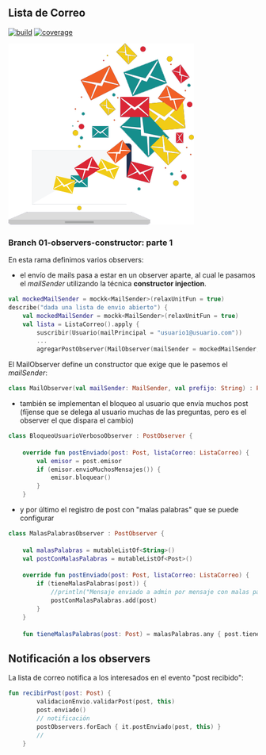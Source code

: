 
## Lista de Correo

[![build](https://github.com/uqbar-project/eg-lista-correo-kotlin/actions/workflows/build.yml/badge.svg?branch=01-observers-constructor)](https://github.com/uqbar-project/eg-lista-correo-kotlin/actions/workflows/build.yml) [![coverage](https://codecov.io/gh/uqbar-project/eg-lista-correo-kotlin/branch/01-observers-constructor/graph/badge.svg)](https://codecov.io/gh/uqbar-project/eg-lista-correo-kotlin/branch/01-observers-constructor/graph/badge.svg) 

![image](./images/mailingList.png)

### Branch 01-observers-constructor: parte 1

En esta rama definimos varios observers:

- el envío de mails pasa a estar en un observer aparte, al cual le pasamos el _mailSender_ utilizando la técnica **constructor injection**.

```kt
val mockedMailSender = mockk<MailSender>(relaxUnitFun = true)
describe("dada una lista de envio abierto") {
    val mockedMailSender = mockk<MailSender>(relaxUnitFun = true)
    val lista = ListaCorreo().apply {
        suscribir(Usuario(mailPrincipal = "usuario1@usuario.com"))
        ...
        agregarPostObserver(MailObserver(mailSender = mockedMailSender, prefijo = "algo2"))
```

El MailObserver define un constructor que exige que le pasemos el _mailSender_:

```kt
class MailObserver(val mailSender: MailSender, val prefijo: String) : PostObserver {
```

- también se implementan el bloqueo al usuario que envía muchos post (fíjense que se delega al usuario muchas de las preguntas, pero es el observer el que dispara el cambio)

```kt
class BloqueoUsuarioVerbosoObserver : PostObserver {

    override fun postEnviado(post: Post, listaCorreo: ListaCorreo) {
        val emisor = post.emisor
        if (emisor.envioMuchosMensajes()) {
            emisor.bloquear()
        }
    }
```

- y por último el registro de post con "malas palabras" que se puede configurar

```kt
class MalasPalabrasObserver : PostObserver {

    val malasPalabras = mutableListOf<String>()
    val postConMalasPalabras = mutableListOf<Post>()

    override fun postEnviado(post: Post, listaCorreo: ListaCorreo) {
        if (tieneMalasPalabras(post)) {
            //println("Mensaje enviado a admin por mensaje con malas palabras: " + post.mensaje)
            postConMalasPalabras.add(post)
        }
    }

    fun tieneMalasPalabras(post: Post) = malasPalabras.any { post.tienePalabra(it) }
```

## Notificación a los observers

La lista de correo notifica a los interesados en el evento "post recibido":

```kt
fun recibirPost(post: Post) {
        validacionEnvio.validarPost(post, this)
        post.enviado()
        // notificación
        postObservers.forEach { it.postEnviado(post, this) }
        //
    }
```
